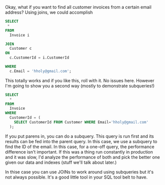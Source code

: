 Okay, what if you want to find all customer invoices from a certain email address? Using joins, we could accomplish

```sql
SELECT
 *
FROM
  Invoice i

JOIN
  Customer c
ON
  c.CustomerId = i.CustomerId

WHERE
  c.Email = 'hholy@gmail.com';
```

This totally works and if you like this, roll with it. No issues here. However I'm going to show you a second way (mostly to demonstrate subqueries!)

```sql
SELECT
  *
FROM
  Invoice
WHERE
  CustomerId = (
    SELECT CustomerId FROM Customer WHERE Email='hholy@gmail.com'
  );
```

If you put parens in, you can do a subquery. This query is run first and its results can be fed into the parent query. In this case, we use a subquery to find the ID of the email. In this case, for a one-off query, the performance difference isn't important. If this was a thing run constantly in production and it was slow, I'd analyze the performance of both and pick the better one given our data and indexes (stuff we'll talk about later.)

In thise case you can use JOINs to work around using subqueries but it's not always possible. It's a good little tool in your SQL tool belt to have.
